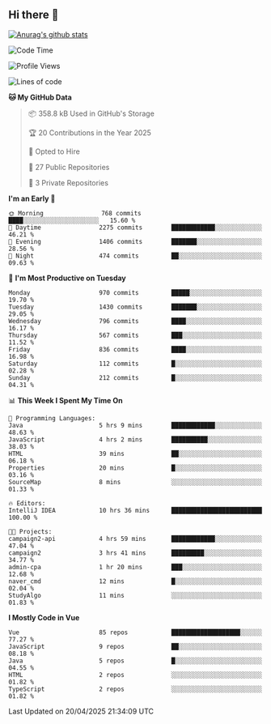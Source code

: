 ## Hi there 👋

[![Anurag's github stats](https://github-readme-stats.vercel.app/api?username=Songwonseok)](https://github.com/anuraghazra/github-readme-stats)



<!--START_SECTION:waka-->
![Code Time](http://img.shields.io/badge/Code%20Time-3%2C374%20hrs%2039%20mins-blue)

![Profile Views](http://img.shields.io/badge/Profile%20Views-0-blue)

![Lines of code](https://img.shields.io/badge/From%20Hello%20World%20I%27ve%20Written-34.8%20million%20lines%20of%20code-blue)

**🐱 My GitHub Data** 

> 📦 358.8 kB Used in GitHub's Storage 
 > 
> 🏆 20 Contributions in the Year 2025
 > 
> 💼 Opted to Hire
 > 
> 📜 27 Public Repositories 
 > 
> 🔑 3 Private Repositories 
 > 
**I'm an Early 🐤** 

```text
🌞 Morning                768 commits         ████░░░░░░░░░░░░░░░░░░░░░   15.60 % 
🌆 Daytime                2275 commits        ████████████░░░░░░░░░░░░░   46.21 % 
🌃 Evening                1406 commits        ███████░░░░░░░░░░░░░░░░░░   28.56 % 
🌙 Night                  474 commits         ██░░░░░░░░░░░░░░░░░░░░░░░   09.63 % 
```
📅 **I'm Most Productive on Tuesday** 

```text
Monday                   970 commits         █████░░░░░░░░░░░░░░░░░░░░   19.70 % 
Tuesday                  1430 commits        ███████░░░░░░░░░░░░░░░░░░   29.05 % 
Wednesday                796 commits         ████░░░░░░░░░░░░░░░░░░░░░   16.17 % 
Thursday                 567 commits         ███░░░░░░░░░░░░░░░░░░░░░░   11.52 % 
Friday                   836 commits         ████░░░░░░░░░░░░░░░░░░░░░   16.98 % 
Saturday                 112 commits         █░░░░░░░░░░░░░░░░░░░░░░░░   02.28 % 
Sunday                   212 commits         █░░░░░░░░░░░░░░░░░░░░░░░░   04.31 % 
```


📊 **This Week I Spent My Time On** 

```text
💬 Programming Languages: 
Java                     5 hrs 9 mins        ████████████░░░░░░░░░░░░░   48.63 % 
JavaScript               4 hrs 2 mins        ██████████░░░░░░░░░░░░░░░   38.03 % 
HTML                     39 mins             ██░░░░░░░░░░░░░░░░░░░░░░░   06.18 % 
Properties               20 mins             █░░░░░░░░░░░░░░░░░░░░░░░░   03.16 % 
SourceMap                8 mins              ░░░░░░░░░░░░░░░░░░░░░░░░░   01.33 % 

🔥 Editors: 
IntelliJ IDEA            10 hrs 36 mins      █████████████████████████   100.00 % 

🐱‍💻 Projects: 
campaign2-api            4 hrs 59 mins       ████████████░░░░░░░░░░░░░   47.04 % 
campaign2                3 hrs 41 mins       █████████░░░░░░░░░░░░░░░░   34.77 % 
admin-cpa                1 hr 20 mins        ███░░░░░░░░░░░░░░░░░░░░░░   12.68 % 
naver_cmd                12 mins             █░░░░░░░░░░░░░░░░░░░░░░░░   02.04 % 
StudyAlgo                11 mins             ░░░░░░░░░░░░░░░░░░░░░░░░░   01.83 % 
```

**I Mostly Code in Vue** 

```text
Vue                      85 repos            ███████████████████░░░░░░   77.27 % 
JavaScript               9 repos             ██░░░░░░░░░░░░░░░░░░░░░░░   08.18 % 
Java                     5 repos             █░░░░░░░░░░░░░░░░░░░░░░░░   04.55 % 
HTML                     2 repos             ░░░░░░░░░░░░░░░░░░░░░░░░░   01.82 % 
TypeScript               2 repos             ░░░░░░░░░░░░░░░░░░░░░░░░░   01.82 % 
```




 Last Updated on 20/04/2025 21:34:09 UTC
<!--END_SECTION:waka-->
